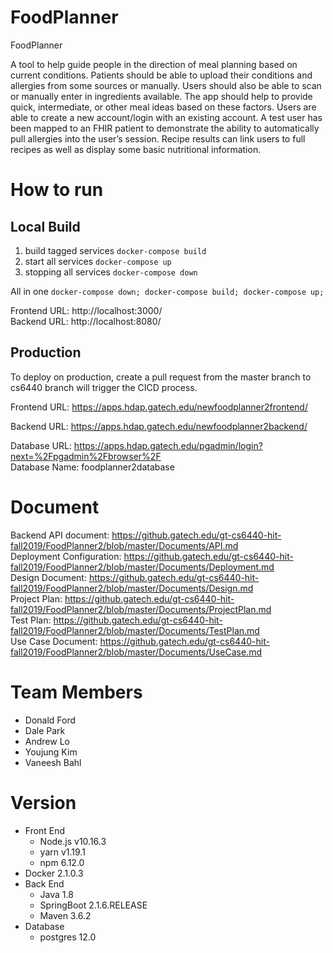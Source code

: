 # FoodPlanner
FoodPlanner

A tool to help guide people in the direction of meal planning based on current conditions. Patients should be able to upload their conditions and allergies from some sources or manually. Users should also be able to scan or manually enter in ingredients available. The app should help to provide quick, intermediate, or other meal ideas based on these factors. Users are able to create a new account/login with an existing account. A test user has been mapped to an FHIR patient to demonstrate the ability to automatically pull allergies into the user’s session. Recipe results can link users to full recipes as well as display some basic nutritional information.

# How to run
## Local Build
1. build tagged services `docker-compose build`
2. start all services `docker-compose up`
3. stopping all services `docker-compose down`

All in one `docker-compose down; docker-compose build; docker-compose up;`

Frontend URL: http://localhost:3000/  
Backend URL: http://localhost:8080/  

## Production
To deploy on production, create a pull request from the master branch to cs6440 branch will trigger the CICD process.

Frontend URL: https://apps.hdap.gatech.edu/newfoodplanner2frontend/  

Backend URL: https://apps.hdap.gatech.edu/newfoodplanner2backend/  

Database URL: https://apps.hdap.gatech.edu/pgadmin/login?next=%2Fpgadmin%2Fbrowser%2F  
Database Name: foodplanner2database  

# Document
Backend API document: https://github.gatech.edu/gt-cs6440-hit-fall2019/FoodPlanner2/blob/master/Documents/API.md  
Deployment Configuration: https://github.gatech.edu/gt-cs6440-hit-fall2019/FoodPlanner2/blob/master/Documents/Deployment.md  
Design Document: https://github.gatech.edu/gt-cs6440-hit-fall2019/FoodPlanner2/blob/master/Documents/Design.md  
Project Plan: https://github.gatech.edu/gt-cs6440-hit-fall2019/FoodPlanner2/blob/master/Documents/ProjectPlan.md  
Test Plan: https://github.gatech.edu/gt-cs6440-hit-fall2019/FoodPlanner2/blob/master/Documents/TestPlan.md  
Use Case Document: https://github.gatech.edu/gt-cs6440-hit-fall2019/FoodPlanner2/blob/master/Documents/UseCase.md  

# Team Members
- Donald Ford  
- Dale Park  
- Andrew Lo  
- Youjung Kim  
- Vaneesh Bahl  

# Version
- Front End
  + Node.js v10.16.3
  + yarn v1.19.1
  + npm 6.12.0
- Docker 2.1.0.3
- Back End
  + Java 1.8
  + SpringBoot 2.1.6.RELEASE
  + Maven 3.6.2
- Database
  + postgres 12.0
